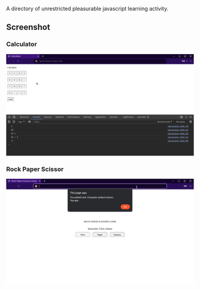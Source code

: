 A directory of unrestricted pleasurable javascript learning activity.

## Screenshot
### Calculator
![calculator](calculator/reality.png)

### Rock Paper Scissor
![rock paper scissors](rock-paper-scissors/reality.png)
